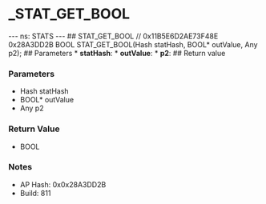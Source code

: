 # _STAT_GET_BOOL

--- ns: STATS --- ## STAT_GET_BOOL  // 0x11B5E6D2AE73F48E 0x28A3DD2B BOOL STAT_GET_BOOL(Hash statHash, BOOL* outValue, Any p2);   ## Parameters * **statHash**: * **outValue**: * **p2**:  ## Return value

### Parameters
* Hash statHash
* BOOL* outValue
* Any p2

### Return Value
* BOOL

### Notes
* AP Hash: 0x0x28A3DD2B
* Build: 811

